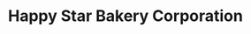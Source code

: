 ---
title: "Happy Star Bakery Corporation"
url: /new-york/happy-star-bakery-corporation/
shop: bakery
---